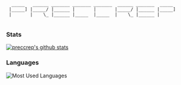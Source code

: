 <!---
preccrep/preccrep is a ✨ special ✨ repository because its `README.md` (this file) appears on your GitHub profile.
You can click the Preview link to take a look at your changes.
--->

```

  _____   ______ _______ _______ _______  ______ _______  _____ 
 |_____] |_____/ |______ |       |       |_____/ |______ |_____]
 |       |    \_ |______ |_____  |_____  |    \_ |______ |      
                                                                
```

### Stats

[![preccrep's github stats](https://github-readme-stats.vercel.app/api?username=preccrep&theme=merko)](https://github.com/anuraghazra/github-readme-stats)

### Languages

![Most Used Languages](https://github-readme-stats.vercel.app/api/top-langs/?username=preccrep&theme=dark&layout=compact)
